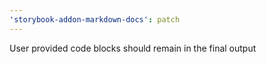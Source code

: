 ```yaml
---
'storybook-addon-markdown-docs': patch
---
```


User provided code blocks should remain in the final output
